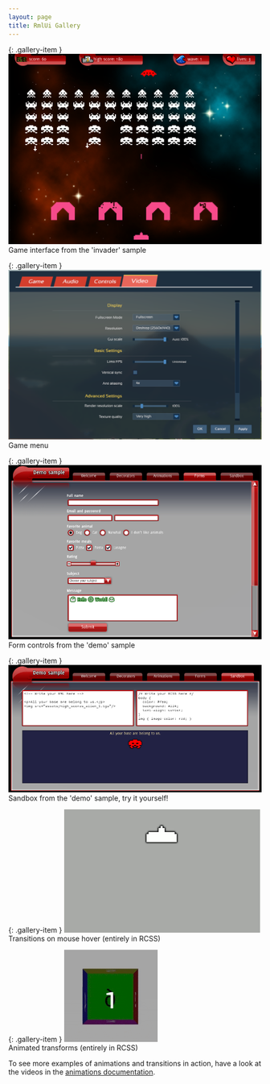 ```yaml
---
layout: page
title: RmlUi Gallery
---
```


{: .gallery-item }
![Game interface](../assets/gallery/invader.png)
Game interface from the 'invader' sample

{: .gallery-item }
![Game menu](../assets/gallery/menu_screen.png)
Game menu

{: .gallery-item }
![Form controls](../assets/gallery/forms.png)
Form controls from the 'demo' sample

{: .gallery-item }
![Sandbox](../assets/gallery/sandbox.png)
Sandbox from the 'demo' sample, try it yourself!

{: .gallery-item }
![Transition](../assets/gallery/transition.gif)  
Transitions on mouse hover (entirely in RCSS)

{: .gallery-item }
![Transform](../assets/gallery/transform.gif)  
Animated transforms (entirely in RCSS)

To see more examples of animations and transitions in action, have a look at the videos in the [animations documentation](rcss/animations_transitions_transforms.html).
